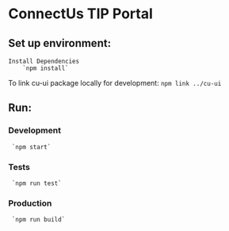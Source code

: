 # ConnectUs TIP Portal

## Set up environment:
		
	Install Dependencies 
		`npm install`

   To link cu-ui package locally for development:
      `npm link ../cu-ui` 

## Run:
  ### Development
     `npm start`

  ### Tests
     `npm run test`

  ### Production
     `npm run build`